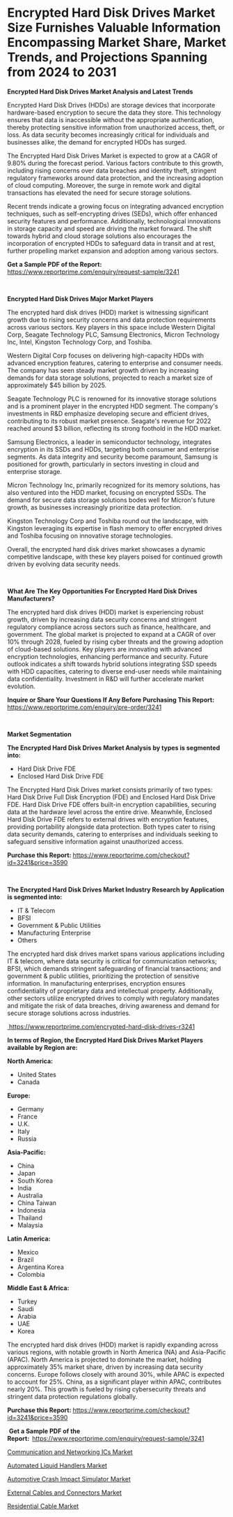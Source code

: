 <p><h1>Encrypted Hard Disk Drives Market Size Furnishes Valuable Information Encompassing Market Share, Market Trends, and Projections Spanning from 2024 to 2031</h1></p><p><strong>Encrypted Hard Disk Drives Market Analysis and Latest Trends</strong></p>
<p><p>Encrypted Hard Disk Drives (HDDs) are storage devices that incorporate hardware-based encryption to secure the data they store. This technology ensures that data is inaccessible without the appropriate authentication, thereby protecting sensitive information from unauthorized access, theft, or loss. As data security becomes increasingly critical for individuals and businesses alike, the demand for encrypted HDDs has surged.</p><p>The Encrypted Hard Disk Drives Market is expected to grow at a CAGR of 9.80% during the forecast period. Various factors contribute to this growth, including rising concerns over data breaches and identity theft, stringent regulatory frameworks around data protection, and the increasing adoption of cloud computing. Moreover, the surge in remote work and digital transactions has elevated the need for secure storage solutions.</p><p>Recent trends indicate a growing focus on integrating advanced encryption techniques, such as self-encrypting drives (SEDs), which offer enhanced security features and performance. Additionally, technological innovations in storage capacity and speed are driving the market forward. The shift towards hybrid and cloud storage solutions also encourages the incorporation of encrypted HDDs to safeguard data in transit and at rest, further propelling market expansion and adoption among various sectors.</p></p>
<p><strong>Get a Sample PDF of the Report:&nbsp;</strong> <a href="https://www.reportprime.com/enquiry/request-sample/3241">https://www.reportprime.com/enquiry/request-sample/3241</a></p>
<p>&nbsp;</p>
<p><strong>Encrypted Hard Disk Drives Major Market Players</strong></p>
<p><p>The encrypted hard disk drives (HDD) market is witnessing significant growth due to rising security concerns and data protection requirements across various sectors. Key players in this space include Western Digital Corp, Seagate Technology PLC, Samsung Electronics, Micron Technology Inc, Intel, Kingston Technology Corp, and Toshiba.</p><p>Western Digital Corp focuses on delivering high-capacity HDDs with advanced encryption features, catering to enterprise and consumer needs. The company has seen steady market growth driven by increasing demands for data storage solutions, projected to reach a market size of approximately $45 billion by 2025.</p><p>Seagate Technology PLC is renowned for its innovative storage solutions and is a prominent player in the encrypted HDD segment. The company's investments in R&D emphasize developing secure and efficient drives, contributing to its robust market presence. Seagate's revenue for 2022 reached around $3 billion, reflecting its strong foothold in the HDD market.</p><p>Samsung Electronics, a leader in semiconductor technology, integrates encryption in its SSDs and HDDs, targeting both consumer and enterprise segments. As data integrity and security become paramount, Samsung is positioned for growth, particularly in sectors investing in cloud and enterprise storage.</p><p>Micron Technology Inc, primarily recognized for its memory solutions, has also ventured into the HDD market, focusing on encrypted SSDs. The demand for secure data storage solutions bodes well for Micron's future growth, as businesses increasingly prioritize data protection.</p><p>Kingston Technology Corp and Toshiba round out the landscape, with Kingston leveraging its expertise in flash memory to offer encrypted drives and Toshiba focusing on innovative storage technologies.</p><p>Overall, the encrypted hard disk drives market showcases a dynamic competitive landscape, with these key players poised for continued growth driven by evolving data security needs.</p></p>
<p>&nbsp;</p>
<p><strong>What Are The Key Opportunities For Encrypted Hard Disk Drives Manufacturers?</strong></p>
<p><p>The encrypted hard disk drives (HDD) market is experiencing robust growth, driven by increasing data security concerns and stringent regulatory compliance across sectors such as finance, healthcare, and government. The global market is projected to expand at a CAGR of over 10% through 2028, fueled by rising cyber threats and the growing adoption of cloud-based solutions. Key players are innovating with advanced encryption technologies, enhancing performance and security. Future outlook indicates a shift towards hybrid solutions integrating SSD speeds with HDD capacities, catering to diverse end-user needs while maintaining data confidentiality. Investment in R&D will further accelerate market evolution.</p></p>
<p><strong>Inquire or Share Your Questions If Any Before Purchasing This Report:</strong> <a href="https://www.reportprime.com/enquiry/pre-order/3241">https://www.reportprime.com/enquiry/pre-order/3241</a></p>
<p>&nbsp;</p>
<p><strong>Market Segmentation</strong></p>
<p><strong>The Encrypted Hard Disk Drives Market Analysis by types is segmented into:</strong></p>
<p><ul><li>Hard Disk Drive FDE</li><li>Enclosed Hard Disk Drive FDE</li></ul></p>
<p><p>The Encrypted Hard Disk Drives market consists primarily of two types: Hard Disk Drive Full Disk Encryption (FDE) and Enclosed Hard Disk Drive FDE. Hard Disk Drive FDE offers built-in encryption capabilities, securing data at the hardware level across the entire drive. Meanwhile, Enclosed Hard Disk Drive FDE refers to external drives with encryption features, providing portability alongside data protection. Both types cater to rising data security demands, catering to enterprises and individuals seeking to safeguard sensitive information against unauthorized access.</p></p>
<p><strong>Purchase this Report:&nbsp;</strong><a href="https://www.reportprime.com/checkout?id=3241&price=3590">https://www.reportprime.com/checkout?id=3241&price=3590</a></p>
<p>&nbsp;</p>
<p><strong>The Encrypted Hard Disk Drives Market Industry Research by Application is segmented into:</strong></p>
<p><ul><li>IT & Telecom</li><li>BFSI</li><li>Government & Public Utilities</li><li>Manufacturing Enterprise</li><li>Others</li></ul></p>
<p><p>The encrypted hard disk drives market spans various applications including IT & telecom, where data security is critical for communication networks; BFSI, which demands stringent safeguarding of financial transactions; and government & public utilities, prioritizing the protection of sensitive information. In manufacturing enterprises, encryption ensures confidentiality of proprietary data and intellectual property. Additionally, other sectors utilize encrypted drives to comply with regulatory mandates and mitigate the risk of data breaches, driving awareness and demand for secure storage solutions across industries.</p></p>
<p><a href="https://www.reportprime.com/encrypted-hard-disk-drives-r3241">&nbsp;https://www.reportprime.com/encrypted-hard-disk-drives-r3241</a></p>
<p><strong>In terms of Region, the Encrypted Hard Disk Drives Market Players available by Region are:</strong></p>
<p>
    <p> <strong> North America: </strong>
        <ul>
            <li>United States</li>
            <li>Canada</li>
        </ul>
        </p> 
    <p> <strong> Europe: </strong>
        <ul>
            <li>Germany</li>
            <li>France</li>
            <li>U.K.</li>
            <li>Italy</li>
            <li>Russia</li>
        </ul>
        </p> 
    <p> <strong> Asia-Pacific: </strong>
        <ul>
            <li>China</li>
            <li>Japan</li>
            <li>South Korea</li>
            <li>India</li>
            <li>Australia</li>
            <li>China Taiwan</li>
            <li>Indonesia</li>
            <li>Thailand</li>
            <li>Malaysia</li>
        </ul>
        </p> 
    <p> <strong> Latin America: </strong>
        <ul>
            <li>Mexico</li>
            <li>Brazil</li>
            <li>Argentina Korea</li>
            <li>Colombia</li>
        </ul>
        </p> 
    <p> <strong> Middle East & Africa: </strong>
        <ul>
            <li>Turkey</li>
            <li>Saudi</li>
            <li>Arabia</li>
            <li>UAE</li>
            <li>Korea</li>
        </ul>
    </p>
    </p>
<p><p>The encrypted hard disk drives (HDD) market is rapidly expanding across various regions, with notable growth in North America (NA) and Asia-Pacific (APAC). North America is projected to dominate the market, holding approximately 35% market share, driven by increasing data security concerns. Europe follows closely with around 30%, while APAC is expected to account for 25%. China, as a significant player within APAC, contributes nearly 20%. This growth is fueled by rising cybersecurity threats and stringent data protection regulations globally.</p></p>
<p><strong>Purchase this Report: </strong><a href="https://www.reportprime.com/checkout?id=3241&price=3590">https://www.reportprime.com/checkout?id=3241&price=3590</a></p>
<p>&nbsp;<strong>Get a Sample PDF of the Report:&nbsp;&nbsp;</strong><a href="https://www.reportprime.com/enquiry/request-sample/3241">https://www.reportprime.com/enquiry/request-sample/3241</a></p>
<p><strong></strong></p>
<p><p><a href="https://github.com/JubayerMia832/Market-Research-Report-List-1/blob/main/communication-and-networking-ics-market.md">Communication and Networking ICs Market</a></p><p><a href="https://www.linkedin.com/pulse/automated-liquid-handlers-market-industry-trends-forecast-period-wdo0c?trackingId=XvReJVZZQnS1QuHTZuiobw%3D%3D">Automated Liquid Handlers Market</a></p><p><a href="https://issuu.com/reportprime-2/docs/automotive-crash-impact-simulator-m_9c1a2e268f0c70">Automotive Crash Impact Simulator Market</a></p><p><a href="https://github.com/BretDuke76/Market-Research-Report-List-1/blob/main/external-cables-and-connectors-market.md">External Cables and Connectors Market</a></p><p><a href="https://www.linkedin.com/pulse/navigating-global-residential-cable-market-landscape-ukvoc?trackingId=CSDy9MosQhmnIDt1ez3VGQ%3D%3D">Residential Cable Market</a></p></p>